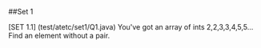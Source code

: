 ##Set 1

[SET 1.1] (test/atetc/set1/Q1.java) You've got an array of ints 2,2,3,3,4,5,5... Find an element without a pair.